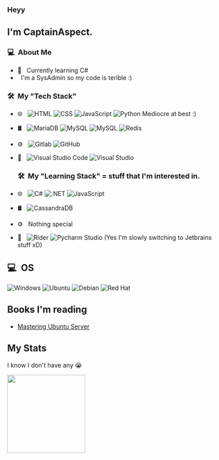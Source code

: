 ### Heyy

## I'm CaptainAspect.

### 💻 &nbsp;About Me 

- 🤔 &nbsp; Currently learning C#
- &nbsp; I'm a SysAdmin so my code is terible :)

### 🛠 &nbsp;My "Tech Stack"

- 🌐 &nbsp;
  ![HTML](https://img.shields.io/badge/HTML-239120?style=for-the-badge&logo=html5&logoColor=white)
  ![CSS](https://img.shields.io/badge/CSS-239120?&style=for-the-badge&logo=css3&logoColor=white)
  ![JavaScript](https://img.shields.io/badge/JavaScript-323330?style=for-the-badge&logo=javascript&logoColor=F7DF1E) 
  ![Python](https://img.shields.io/badge/Python-3776AB?style=for-the-badge&logo=python&logoColor=white) Mediocre at best :) 

- 🛢 &nbsp;
  ![MariaDB](https://img.shields.io/badge/MariaDB-003545?style=for-the-badge&logo=mariadb&logoColor=white)
  ![MySQL](https://img.shields.io/badge/MySQL-005C84?style=for-the-badge&logo=mysql&logoColor=white)
  ![MySQL](https://img.shields.io/badge/SQLite-07405E?style=for-the-badge&logo=sqlite&logoColor=white)
  ![Redis](https://img.shields.io/badge/redis-%23DD0031.svg?&style=for-the-badge&logo=redis&logoColor=white) 
- ⚙️ &nbsp;
  ![Gitlab](https://img.shields.io/badge/GitLab-330F63?style=for-the-badge&logo=gitlab&logoColor=white)
  ![GitHub](https://img.shields.io/badge/GitHub-100000?style=for-the-badge&logo=github&logoColor=white)
- 🔧 &nbsp;
  ![Visual Studio Code](https://img.shields.io/badge/Visual_Studio_Code-0078D4?style=for-the-badge&logo=visual%20studio%20code&logoColor=white)
  ![Visual Studio](https://img.shields.io/badge/Visual_Studio-5C2D91?style=for-the-badge&logo=visual%20studio&logoColor=white)


  ### 🛠 &nbsp;My "Learning Stack" = stuff that I'm interested in.

- 🌐 &nbsp;
  ![C#](https://img.shields.io/badge/C%23-239120?style=for-the-badge&logo=c-sharp&logoColor=white)
  ![.NET](https://img.shields.io/badge/.NET-5C2D91?style=for-the-badge&logo=.net&logoColor=white)
  ![JavaScript](https://img.shields.io/badge/JavaScript-323330?style=for-the-badge&logo=javascript&logoColor=F7DF1E) 

- 🛢 &nbsp;
  ![CassandraDB](https://img.shields.io/badge/Cassandra-1287B1?style=for-the-badge&logo=apache%20cassandra&logoColor=white)
- ⚙️ &nbsp;
  Nothing special
- 🔧 &nbsp;
  ![Rider](https://img.shields.io/badge/Rider-000000?style=for-the-badge&logo=Rider&logoColor=red)
  ![Pycharm Studio](https://img.shields.io/badge/PyCharm-000000.svg?&style=for-the-badge&logo=PyCharm&logoColor=red) (Yes I'm slowly switching to Jetbrains stuff xD)


## 💻 &nbsp;OS
  ![Windows](https://img.shields.io/badge/Windows-0078D6?style=for-the-badge&logo=windows&logoColor=white)
  ![Ubuntu](https://img.shields.io/badge/Ubuntu-E95420?style=for-the-badge&logo=ubuntu&logoColor=white)
  ![Debian](https://img.shields.io/badge/Debian-A81D33?style=for-the-badge&logo=debian&logoColor=white) 
  ![Red Hat](https://img.shields.io/badge/Red%20Hat-EE0000?style=for-the-badge&logo=redhat&logoColor=white) 

## Books I'm reading
<!-- BOOKS START -->
- [Mastering Ubuntu Server](https://www.amazon.nl/Mastering-Ubuntu-Server-distribution-comprehensive/dp/1803234245)
<!-- BOOKS END -->


## My Stats
I know I don't have any 😭
<p>
  <img height="180em" src="https://github-readme-stats.vercel.app/api?username=Captain-Aspect&show_icons=true&theme=radical" />
</a>
</p>


